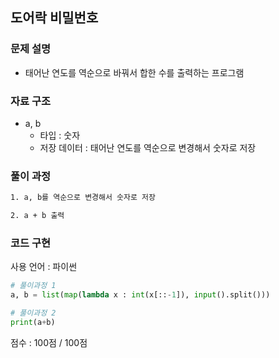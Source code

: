 
## 도어락 비밀번호

### 문제 설명

- 태어난 연도를 역순으로 바꿔서 합한 수를 출력하는 프로그램<br>


### 자료 구조

- a, b<br>
    - 타입 : 숫자
    - 저장 데이터 : 태어난 연도를 역순으로 변경해서 숫자로 저장

### 풀이 과정

```txt
1. a, b를 역순으로 변경해서 숫자로 저장

2. a + b 출력

```

### 코드 구현
사용 언어 : 파이썬<br>

 
```python
# 풀이과정 1
a, b = list(map(lambda x : int(x[::-1]), input().split()))

# 풀이과정 2
print(a+b)

```


점수 : 100점 / 100점